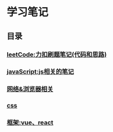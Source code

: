 # 学习笔记
## 目录
### [leetCode:力扣刷题笔记(代码和思路)](./leetCode/README.md)
### [javaScript:js相关的笔记](./javaScript/README.md)
### [网络&浏览器相关](./网络&浏览器相关/README.md)
### [css](./css/README.md)
### [框架:vue、react](./框架/README.md)